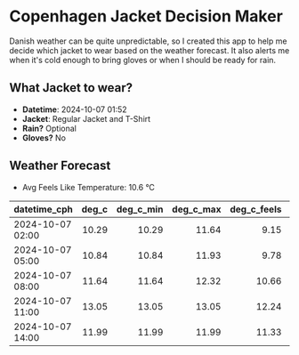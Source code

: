 
# Copenhagen Jacket Decision Maker

Danish weather can be quite unpredictable, so I created this app to help me decide which jacket to wear based on the weather forecast. 
It also alerts me when it's cold enough to bring gloves or when I should be ready for rain.

## What Jacket to wear?

- **Datetime**: 2024-10-07 01:52
- **Jacket**: Regular Jacket and T-Shirt
- **Rain?** Optional
- **Gloves?** No

## Weather Forecast
- Avg Feels Like Temperature: 10.6 °C

| datetime_cph     |   deg_c |   deg_c_min |   deg_c_max |   deg_c_feels | weather   | wind   | rain   |
|:-----------------|--------:|------------:|------------:|--------------:|:----------|:-------|:-------|
| 2024-10-07 02:00 |   10.29 |       10.29 |       11.64 |          9.15 | Clouds    | Medium | None   |
| 2024-10-07 05:00 |   10.84 |       10.84 |       11.93 |          9.78 | Clouds    | Medium | None   |
| 2024-10-07 08:00 |   11.64 |       11.64 |       12.32 |         10.66 | Clouds    | High   | None   |
| 2024-10-07 11:00 |   13.05 |       13.05 |       13.05 |         12.24 | Clouds    | High   | None   |
| 2024-10-07 14:00 |   11.99 |       11.99 |       11.99 |         11.33 | Rain      | High   | Low    |
        